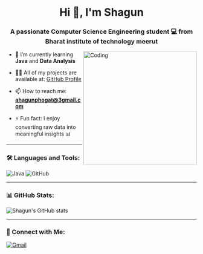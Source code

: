 <h1 align="center">Hi 👋, I'm Shagun</h1>
<h3 align="center">A passionate Computer Science Engineering student 💻 from Bharat institute of technology meerut </h3>

<img align="right" alt="Coding" width="300" src="https://media.giphy.com/media/qgQUggAC3Pfv687qPC/giphy.gif" />

- 🌱 I’m currently learning **Java** and **Data Analysis**

- 👨‍💻 All of my projects are available at: [GitHub Profile](https://github.com/shagunphogat)

- 📫 How to reach me: **ahagunphogat@3gmail.com**

- ⚡ Fun fact: I enjoy converting raw data into meaningful insights 📊

---

### 🛠️ Languages and Tools:

![Java](https://img.shields.io/badge/Java-red?style=for-the-badge&logo=java&logoColor=white) 
![GitHub](https://img.shields.io/badge/GitHub-black?style=for-the-badge&logo=github&logoColor=white)

---

### 📊 GitHub Stats:

![Shagun's GitHub stats](https://github-readme-stats.vercel.app/api?username=shagunphogat&show_icons=true&theme=tokyonight)

---

### 🔗 Connect with Me:

[![Gmail](https://img.shields.io/badge/Gmail-red?style=for-the-badge&logo=gmail&logoColor=white)](mailto:ahagunphogat@3gmail.com)
